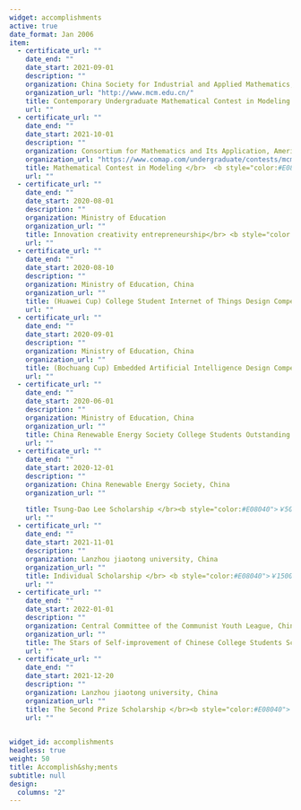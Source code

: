 ```yaml
---
widget: accomplishments
active: true
date_format: Jan 2006
item:
  - certificate_url: ""
    date_end: ""
    date_start: 2021-09-01
    description: ""
    organization: China Society for Industrial and Applied Mathematics, China
    organization_url: "http://www.mcm.edu.cn/"
    title: Contemporary Undergraduate Mathematical Contest in Modeling </br> <b style="color:#E08040">National Second Prize</b>
    url: ""
  - certificate_url: ""
    date_end: ""
    date_start: 2021-10-01
    description: ""
    organization: Consortium for Mathematics and Its Application, America
    organization_url: "https://www.comap.com/undergraduate/contests/mcm/contests/2020/results/"
    title: Mathematical Contest in Modeling </br>  <b style="color:#E08040">Meritorious Winner</b>
    url: ""
  - certificate_url: ""
    date_end: ""
    date_start: 2020-08-01
    description: ""
    organization: Ministry of Education
    organization_url: ""
    title: Innovation creativity entrepreneurship</br> <b style="color:#E08040">National Second Prize</b>
    url: ""
  - certificate_url: ""
    date_end: ""
    date_start: 2020-08-10
    description: ""
    organization: Ministry of Education, China
    organization_url: ""
    title: (Huawei Cup) College Student Internet of Things Design Competition </br> <b style="color:#E08040">National Second Prize</b>
    url: ""
  - certificate_url: ""
    date_end: ""
    date_start: 2020-09-01
    description: ""
    organization: Ministry of Education, China
    organization_url: ""
    title: (Bochuang Cup) Embedded Artificial Intelligence Design Competition </br> <b style="color:#E08040">National Second Prize</b>
    url: ""
  - certificate_url: ""
    date_end: ""
    date_start: 2020-06-01
    description: ""
    organization: Ministry of Education, China
    organization_url: ""
    title: China Renewable Energy Society College Students Outstanding Science and Technology Works Competition</br><b style="color:#E08040">National Third Prize</b>
    url: ""
  - certificate_url: ""
    date_end: ""
    date_start: 2020-12-01
    description: ""
    organization: China Renewable Energy Society, China
    organization_url: ""

    title: Tsung-Dao Lee Scholarship </br><b style="color:#E08040">￥5000 , Top 1%</b>
    url: ""
  - certificate_url: ""
    date_end: ""
    date_start: 2021-11-01
    description: ""
    organization: Lanzhou jiaotong university, China
    organization_url: ""
    title: Individual Scholarship </br> <b style="color:#E08040">￥15000 , (2019 & 2020)</b>
    url: ""
  - certificate_url: ""
    date_end: ""
    date_start: 2022-01-01
    description: ""
    organization: Central Committee of the Communist Youth League, China
    organization_url: ""
    title: The Stars of Self-improvement of Chinese College Students Scholarship </br><b style="color:#E08040">￥2000 , Top 1%</b>
    url: ""
  - certificate_url: ""
    date_end: ""
    date_start: 2021-12-20
    description: ""
    organization: Lanzhou jiaotong university, China
    organization_url: ""
    title: The Second Prize Scholarship </br><b style="color:#E08040">￥1000 , Top 5%</b>
    url: ""
    

widget_id: accomplishments
headless: true
weight: 50
title: Accomplish&shy;ments
subtitle: null
design:
  columns: "2"
---
```

